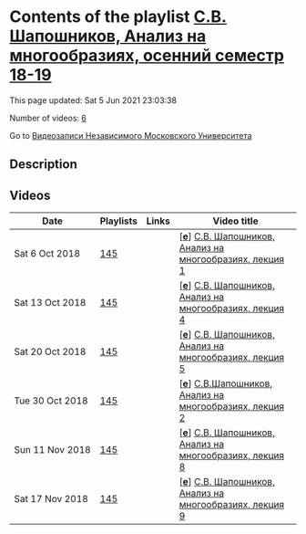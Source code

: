 # Contents of the playlist [С.В. Шапошников, Анализ на многообразиях, осенний семестр 18-19](https://www.youtube.com/playlist?list=PLp9ABVh6_x4GMf2fhg8_QrrYQhkcF-lwd)

This page updated: Sat 5 Jun 2021 23:03:38

Number of videos: [6](#videos)

Go to [Видеозаписи Независимого Московского Университета](../README.md)

## Description



## Videos

|Date|Playlists|Links|Video title|
|---|---|---|---|
| Sat&nbsp;6&nbsp;Oct&nbsp;2018 | [145](../playlists/145 "С.В. Шапошников, Анализ на многообразиях, осенний семестр 18-19") |  | [[**e**](https://studio.youtube.com/video/0ZqtL9qcEaA/edit "Edit")] [С.В. Шапошников, Анализ на многообразиях, лекция 1](https://www.youtube.com/watch?v=0ZqtL9qcEaA&list=PLp9ABVh6_x4GMf2fhg8_QrrYQhkcF-lwd "17.09.2018") |
| Sat&nbsp;13&nbsp;Oct&nbsp;2018 | [145](../playlists/145 "С.В. Шапошников, Анализ на многообразиях, осенний семестр 18-19") |  | [[**e**](https://studio.youtube.com/video/Jhig9ItPl0I/edit "Edit")] [С.В. Шапошников, Анализ на многообразиях, лекция 4](https://www.youtube.com/watch?v=Jhig9ItPl0I&list=PLp9ABVh6_x4GMf2fhg8_QrrYQhkcF-lwd "08.10.2018") |
| Sat&nbsp;20&nbsp;Oct&nbsp;2018 | [145](../playlists/145 "С.В. Шапошников, Анализ на многообразиях, осенний семестр 18-19") |  | [[**e**](https://studio.youtube.com/video/Fv-LLjKZy6Q/edit "Edit")] [С.В. Шапошников, Анализ на многообразиях, лекция 5](https://www.youtube.com/watch?v=Fv-LLjKZy6Q&list=PLp9ABVh6_x4GMf2fhg8_QrrYQhkcF-lwd "15.10.2018") |
| Tue&nbsp;30&nbsp;Oct&nbsp;2018 | [145](../playlists/145 "С.В. Шапошников, Анализ на многообразиях, осенний семестр 18-19") |  | [[**e**](https://studio.youtube.com/video/5OB4XAX4aWc/edit "Edit")] [С.В.Шапошников, Анализ на многообразиях, лекция 2](https://www.youtube.com/watch?v=5OB4XAX4aWc&list=PLp9ABVh6_x4GMf2fhg8_QrrYQhkcF-lwd "24.09.2018") |
| Sun&nbsp;11&nbsp;Nov&nbsp;2018 | [145](../playlists/145 "С.В. Шапошников, Анализ на многообразиях, осенний семестр 18-19") |  | [[**e**](https://studio.youtube.com/video/RmDN_vaCj8s/edit "Edit")] [С.В. Шапошников, Анализ на многообразиях, лекция 8](https://www.youtube.com/watch?v=RmDN_vaCj8s&list=PLp9ABVh6_x4GMf2fhg8_QrrYQhkcF-lwd "05.11.2018") |
| Sat&nbsp;17&nbsp;Nov&nbsp;2018 | [145](../playlists/145 "С.В. Шапошников, Анализ на многообразиях, осенний семестр 18-19") |  | [[**e**](https://studio.youtube.com/video/UE6trHEexr8/edit "Edit")] [С.В. Шапошников, Анализ на многообразиях, лекция 9](https://www.youtube.com/watch?v=UE6trHEexr8&list=PLp9ABVh6_x4GMf2fhg8_QrrYQhkcF-lwd "12.11.2018") |
